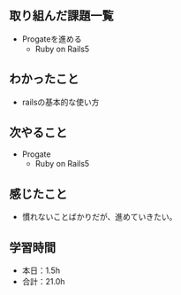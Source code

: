 ## 取り組んだ課題一覧
- Progateを進める
  - Ruby on Rails5
## わかったこと
-  railsの基本的な使い方
## 次やること
- Progate 
  - Ruby on Rails5
## 感じたこと
- 慣れないことばかりだが、進めていきたい。
## 学習時間
- 本日：1.5h
- 合計：21.0h